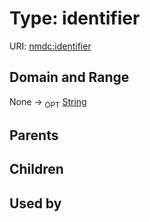 
# Type: identifier




URI: [nmdc:identifier](https://microbiomedata/meta/identifier)


## Domain and Range

None ->  <sub>OPT</sub> [String](types/String.md)

## Parents


## Children


## Used by

